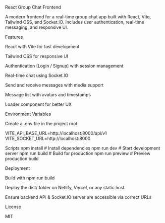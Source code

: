 React Group Chat Frontend

A modern frontend for a real-time group chat app built with React, Vite, Tailwind CSS, and Socket.IO.
Includes user authentication, real-time messaging, and responsive UI.

Features

React with Vite for fast development

Tailwind CSS for responsive UI

Authentication (Login / Signup) with session management

Real-time chat using Socket.IO

Send and receive messages with media support

Message list with avatars and timestamps

Loader component for better UX

Environment Variables

Create a .env file in the project root:

VITE_API_BASE_URL=http://localhost:8000/api/v1
VITE_SOCKET_URL=http://localhost:8000

Scripts
npm install       # Install dependencies
npm run dev       # Start development server
npm run build     # Build for production
npm run preview   # Preview production build

Deployment

Build with npm run build

Deploy the dist/ folder on Netlify, Vercel, or any static host

Ensure backend API & Socket.IO server are accessible via correct URLs

License

MIT